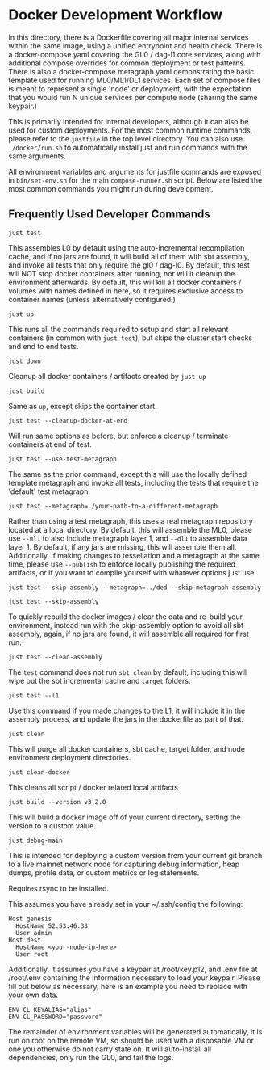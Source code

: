 # Docker Development Workflow

In this directory, there is a Dockerfile covering all major internal services within the same image, 
using a unified entrypoint and health check. There is a docker-compose.yaml covering the GL0 / dag-l1 
core services, along with additional compose overrides for common deployment or test patterns. There 
is also a docker-compose.metagraph.yaml demonstrating the basic template used for running ML0/ML1/DL1 
services. Each set of compose files is meant to represent a single 'node' or deployment, with the expectation 
that you would run N unique services per compute node (sharing the same keypair.)

This is primarily intended for internal developers, although it can also be used for custom deployments. 
For the most common runtime commands, please refer to the `justfile` in the top level directory. You 
can also use `./docker/run.sh` to automatically install just and run commands with the same arguments.

All environment variables and arguments for justfile commands are exposed in `bin/set-env.sh` for the 
main `compose-runner.sh` script. Below are listed the most common commands you might run during development.


## Frequently Used Developer Commands

`just test`

This assembles L0 by default using the auto-incremental recompilation cache, and if no jars 
are found, it will build all of them with sbt assembly, and invoke all tests that only require the gl0 / dag-l0. By default, this test will NOT stop docker containers after running, nor will it cleanup 
the environment afterwards. By default, this will kill all docker containers / volumes with names defined in here, so it 
requires exclusive access to container names (unless alternatively configured.)

`just up` 

This runs all the commands required to setup and start all relevant containers (in common with `just test`), but 
skips the cluster start checks and end to end tests.

`just down`

Cleanup all docker containers / artifacts created by `just up`

`just build`

Same as `up`, except skips the container start.

`just test --cleanup-docker-at-end` 

Will run same options as before, but enforce a cleanup / terminate containers at end of test. 

`just test --use-test-metagraph`

The same as the prior command, except this will use the locally defined template metagraph and invoke all tests, including the tests that require the 'default' test metagraph.

`just test --metagraph=./your-path-to-a-different-metagraph`

Rather than using a test metagraph, this uses a real metagraph repository located at a local directory. 
By default, this will assemble the ML0, please use `--ml1` to also include metagraph layer 1, and `--dl1` to assemble data layer 1. By default, if any jars are missing, this will assemble them all. Additionally, 
if making changes to tessellation and a metagraph at the same time, please use `--publish` to enforce 
locally publishing the required artifacts, or if you want to compile yourself with whatever options just use

`just test --skip-assembly --metagraph=../ded --skip-metagraph-assembly`


`just test --skip-assembly`

 To quickly rebuild the docker images / clear the data and re-build your environment, instead run with the skip-assembly option to avoid all sbt assembly, again, if no jars are found, it will assemble all required for first run.

`just test --clean-assembly`

The `test` command does not run `sbt clean` by default, including this will wipe 
out the sbt incremental cache and `target` folders.

`just test --l1`

Use this command if you made changes to the L1, it will include it in the assembly 
process, and update the jars in the dockerfile as part of that.

`just clean`

This will purge all docker containers, sbt cache, target folder, and node environment deployment directories.

`just clean-docker`

This cleans all script / docker related local artifacts

`just build --version v3.2.0`

This will build a docker image off of your current directory, setting the version to a custom value.

`just debug-main`

This is intended for deploying a custom version from your current git branch to a live mainnet network node 
for capturing debug information, heap dumps, profile data, or custom metrics or log statements. 

Requires rsync to be installed.

This assumes you have already set in your ~/.ssh/config the following:

```
Host genesis
  HostName 52.53.46.33
  User admin
Host dest
  HostName <your-node-ip-here>
  User root
```

Additionally, it assumes you have a keypair at /root/key.p12, and .env file at 
/root/.env containing the information necessary to load your keypair. Please fill out below 
as necessary, here is an example you need to replace with your own data.

```
ENV CL_KEYALIAS="alias"
ENV CL_PASSWORD="password"
```

The remainder of environment variables will be generated automatically, it is run on root on the remote VM, 
so should be used with a disposable VM or one you otherwise do not carry state on. It will auto-install 
all dependencies, only run the GL0, and tail the logs.
